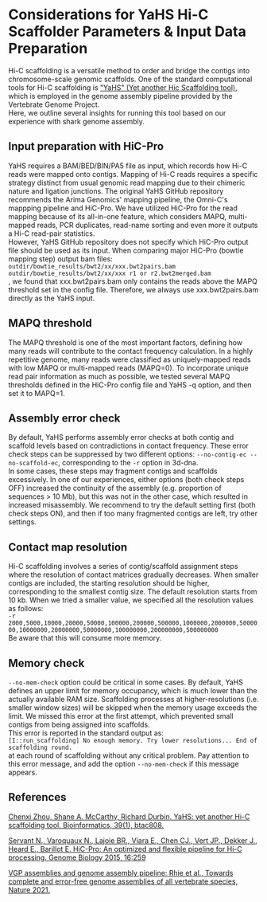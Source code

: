 # Considerations for YaHS Hi-C Scaffolder Parameters & Input Data Preparation
Hi-C scaffolding is a versatile method to order and bridge the contigs into chromosome-scale genomic scaffolds. One of the standard computational tools for Hi-C scaffolding is ["YaHS" (Yet another Hic Scaffolding tool)](https://github.com/c-zhou/yahs), which is employed in the genome assembly pipeline provided by the Vertebrate Genome Project. \
Here, we outline several insights for running this tool based on our experience with shark genome assembly.

## Input preparation with HiC-Pro
YaHS requires a BAM/BED/BIN/PA5 file as input, which records how Hi-C reads were mapped onto contigs. Mapping of Hi-C reads requires a specific strategy distinct from usual genomic read mapping due to their chimeric nature and ligation junctions. The original YaHS GitHub repository recommends the Arima Genomics' mapping pipeline, the Omni-C's mappping pipeline and HiC-Pro. We have utilized HiC-Pro for the read mapping because of its all-in-one feature, which considers MAPQ, multi-mapped reads, PCR duplicates, read-name sorting and even more it outputs a Hi-C read-pair statistics. \
However, YaHS GitHub repository does not specify which HiC-Pro output file should be used as its input. When comparing major HiC-Pro (bowtie mapping step) output bam files: \
 ```outdir/bowtie_results/bwt2/xx/xxx.bwt2pairs.bam```\
 ```outdir/bowtie_results/bwt2/xx/xxx r1 or r2.bwt2merged.bam```\
, we found that xxx.bwt2pairs.bam only contains the reads above the MAPQ threshold set in the config file. Therefore, we always use xxx.bwt2pairs.bam directly as the YaHS input.

## MAPQ threshold
The MAPQ threshold is one of the most important factors, defining how many reads will contribute to the contact frequency calculation. In a highly repetitive genome, many reads were classified as uniquely-mapped reads with low MAPQ or multi-mapped reads (MAPQ=0). To incorporate unique read pair information as much as possible, we tested several MAPQ thresholds defined in the HiC-Pro config file and YaHS -q option, and then set it to MAPQ=1.

## Assembly error check
By default, YaHS performs assembly error checks at both contig and scaffold levels based on contradictions in contact frequency. These error check steps can be suppressed by two different options: ```--no-contig-ec --no-scaffold-ec```, corresponding to the ```-r``` option in 3d-dna.\
In some cases, these steps may fragment contigs and scaffolds excessively. In one of our experiences, either options (both check steps OFF) increased the continuity of the assembly (e.g. proportion of sequences > 10 Mb), but this was not in the other case, which resulted in increased misassembly. We recommend to try the default setting first (both check steps ON), and then if too many fragmented contigs are left, try other settings.

## Contact map resolution
Hi-C scaffolding involves a series of contig/scaffold assignment steps where the resolution of contact matrices gradually decreases. When smaller contigs are included, the starting resolution should be higher, corresponding to the smallest contig size. The default resolution starts from 10 kb. When we tried a smaller value, we specified all the resolution values as follows:\
```-r 2000,5000,10000,20000,50000,100000,200000,500000,1000000,2000000,5000000,10000000,20000000,50000000,100000000,200000000,500000000```\
Be aware that this will consume more memory.

## Memory check
```--no-mem-check``` option could be critical in some cases. By default, YaHS defines an upper limit for memory occupancy, which is much lower than the actually available RAM size. Scaffolding processes at higher-resolutions (i.e. smaller window sizes) will be skipped when the memory usage exceeds the limit. We missed this error at the first attempt, which prevented small contigs from being assigned into scaffolds. \
This error is reported in the standard output as: \
```[I::run_scaffolding] No enough memory. Try lower resolutions... End of scaffolding round.```\
at each round of scaffolding without any critical problem. Pay attention to this  error message, and add the option ```--no-mem-check``` if this message appears.


## References
[Chenxi Zhou, Shane A. McCarthy, Richard Durbin. YaHS: yet another Hi-C scaffolding tool. Bioinformatics, 39(1), btac808.](https://github.com/c-zhou/yahs)

[Servant N., Varoquaux N., Lajoie BR., Viara E., Chen CJ., Vert JP., Dekker J., Heard E., Barillot E. HiC-Pro: An optimized and flexible pipeline for Hi-C processing. Genome Biology 2015, 16:259](https://github.com/nservant/HiC-Pro)

[VGP assemblies and genome assembly pipeline: Rhie et al., Towards complete and error-free genome assemblies of all vertebrate species, Nature 2021.](https://galaxyproject.org/projects/vgp/workflows)

